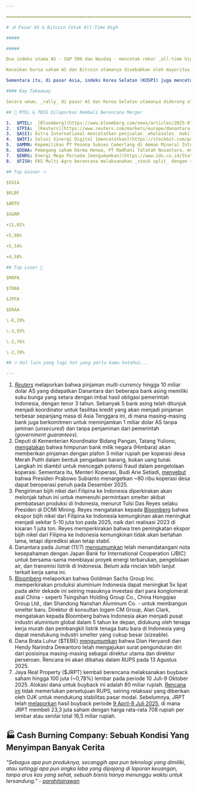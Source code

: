 ```yaml
---

==================================================================================================================================================================================================================================

# 🪙 Pasar AS & Bitcoin Cetak All-Time High

#####

##### 

Dua indeks utama AS - S&P 500 dan Nasdaq - mencetak rekor _all-time high_ baru pada perdagangan hari Kamis (10/7), dengan [masing-masing](https://www.cnbc.com/2025/07/09/stock-market-today-live-updates.html) ditutup naik ke level 6.280,46 (+0,27%) dan level 20.630,67 (+0,09%). Kenaikan tersebut salah satunya didorong oleh menguatnya harga saham Nvidia (Nasdaq: NVDA) sebesar +1,22%, menandai rekor perusahaan publik pertama yang memiliki _market cap_ 4 triliun dolar AS. Di waktu yang [berdekatan](https://www.cnbc.com/2025/07/11/crypto-market-today.html), Bitcoin juga mencatat _all-time high_ ke level ~118 ribu dolar AS seiring investor kembali mengambil posisi _risk-on_.

Kenaikan bursa saham AS dan Bitcoin utamanya disebabkan oleh mayoritas _trader_ yang mulai mengabaikan kekhawatiran tarif dagang yang diumumkan Presiden Donald Trump. Chief Strategist di Interactive Brokers, Steve Sosnick, [mengatakan](https://www.businesstimes.com.sg/international/global/us-sp-500-nasdaq-edge-fresh-records-despite-tariff-fog) bahwa sebagian besar para pelaku pasar tidak memperhatikan berita tentang tarif sampai tarif benar-benar diberlakukan, mengingat masih memungkinkannya tarif untuk dinegosiasikan ulang, ditunda, atau dimodifikasi selama ada alasan yang masuk akal.

Sementara itu, di pasar Asia, indeks Korea Selatan (KOSPI) juga mencetak rekor _all-time high_ pada perdagangan hari ini, Jumat (11/7), dan telah naik +32,4% YTD. Ini membuat KOSPI menjadi _market_ Asia dengan performa terbaik sejak awal tahun. Berikut kinerja _market_-_market_ Asia, termasuk Indonesia, diurutkan dari yang tertinggi:

#### Key Takeaway

Secara umum, _rally_ di pasar AS dan Korea Selatan utamanya didorong oleh tingginya antusiasme pelaku pasar terhadap tren _artificial intelligence_ (AI), yang tampaknya mengalahkan kekhawatiran mengenai kebijakan tarif AS. Bagi Indonesia sendiri, _concern_ terhadap fundamental ekonomi dan prospek pertumbuhan nasional menyebabkan rendahnya minat investor asing saat ini, menurut kami. Kami menilai bahwa percepatan belanja pemerintah pada 2H25 menjadi faktor kunci untuk mendongkrak perekonomian dalam jangka pendek. Selain itu, investor juga perlu memonitor dengan ketat perkembangan kesepakatan dagang Indonesia dengan AS.

## 🗼 MTEL & TBIG Dilaporkan Kembali Berencana Merger

1.  $MTEL: _[Bloomberg](https://www.bloomberg.com/news/articles/2025-07-10/mitratel-is-said-to-weigh-reviving-5-5-billion-bersama-merger)_ melaporkan bahwa Dayamitra Telekomunikasi kembali mempertimbangkan untuk merger dengan Tower Bersama Infrastructure ($TBIG), setelah rencana sebelumnya gagal pada 2015. Narasumber _Bloomberg_ mengatakan bahwa kedua perusahaan tersebut telah mengadakan pembicaraan awal dengan calon penasihat mengenai potensi merger yang dapat menciptakan entitas senilai ~90 triliun rupiah. Meski demikian, narasumber _Bloomberg_ menyebut bahwa pertimbangan terkait aksi korporasi ini masih dalam tahap awal, serta belum ada kepastian apakah rencana tersebut akan tercapai. Perwakilan MTEL dan TBIG belum mengomentari isu ini, sementara Telkom Indonesia ($TLKM) - selaku pengendali MTEL - menolak memberikan komentar.
2.  $TPIA: _[Reuters](https://www.reuters.com/markets/europe/danantara-indonesia-draw-down-3-billion-10-billion-credit-line-sources-say-2025-07-11/)_ melaporkan bahwa proyek pabrik klor-alkali dan etilen diklorida (CA-EDC) senilai 800 juta dolar AS milik anak usaha Chandra Asri Pacific kemungkinan akan menjadi salah satu pihak yang mendapatkan investasi dari Danantara melalui penarikan pinjaman awal senilai 3 miliar dolar AS. Pinjaman awal tersebut merupakan bagian dari pinjaman _multi-currency_ hingga [10 miliar dolar AS](https://snips.stockbit.com/snips-terbaru/danantara-incar-pinjaman-us10-miliar) dari beberapa bank asing kepada Danantara. Sebelumnya, Danantara dan Indonesia Investment Authority (INA) [pada Juni 2025](https://snips.stockbit.com/snips-terbaru/tpia-danantara-ina-rencana-jadi-investor-di-pabrik-ca-edc) telah menandatangani nota kesepahaman dengan TPIA guna menjajaki kemungkinan untuk masuk sebagai investor baru dalam proyek pabrik CA-EDC.
3.  $ASII: Astra International mencatatkan penjualan _wholesales_ mobil sebanyak 29.365 unit pada Juni 2025 (\-33% YoY, \-15% MoM). Hasil ini membuat _wholesales_ ASII selama 1H25 menjadi 201.633 unit (\-13% YoY), dengan _market share_ turun ke level 53,8% (vs. 1H24: 56,5%).
4.  $WIFI: Solusi Sinergi Digital [mencatatkan](https://stockbit.com/post/19233616) laba bersih sebesar 145 miliar rupiah pada 2Q25 (+140% YoY, +76% QoQ). Hasil ini membuat laba bersih selama 1H25 mencapai 228 miliar rupiah (+154% YoY). Performa pada 2Q25 didukung oleh peningkatan pendapatan (+67% YoY, +22% QoQ), sehingga meningkatkan seluruh margin profitabilitas. Pada 2Q25, margin laba kotor naik menjadi 77,4% (vs. 1Q25: 75,3%, 2Q24: 58,8%), margin laba usaha naik menjadi 85,6% (vs. 1Q25: 59,4%, 2Q24: 49,7%), dan margin laba bersih naik menjadi 51,6% (vs. 1Q25: 35,7%, 2Q24: 35,7%).
5.  $AMMN: Kepemilikan PT Pesona Sukses Cemerlang di Amman Mineral Internasional berkurang sebanyak 160 juta (0,22%) saham, berdasarkan data KSEI per [9 Juli 2025](https://www.idx.co.id/StaticData/NewsAndAnnouncement/ANNOUNCEMENTSTOCK/From_EREP/202507/05efb4c9dd_36c1be814e.pdf). Nilai transaksi ini tidak diketahui. Transaksi ini membuat kepemilikan PT Pesona Sukses Cemerlang di AMMN turun dari 6,52% menjadi 6,3%.
6.  $DEWA: Pemegang saham Darma Henwa, PT Madhani Talatah Nusantara, menjual ~361,4 juta saham DEWA pada 7 Juli 2025 dengan harga 75 rupiah per lembar. Total transaksi mencapai ~27 miliar rupiah. Setelah [transaksi ini](https://www.idx.co.id/StaticData/NewsAndAnnouncement/ANNOUNCEMENTSTOCK/From_EREP/202507/7838c3614a_31b4f0bae2.pdf), kepemilikan PT Madhani Talatah Nusantara turun dari 21,96% menjadi 21,07%. Sebelumnya, PT Madhani Talatah Nusantara telah menjual saham DEWA sebanyak ~666,7 juta lembar pada [Juni 2025](https://www.idx.co.id/StaticData/NewsAndAnnouncement/ANNOUNCEMENTSTOCK/From_EREP/202507/fae528288d_c05239c624.pdf) dan ~493,3 juta lembar pada [April 2025](https://snips.stockbit.com/snips-terbaru/ekonomi-ri-487-yoy-pada-1q25-terlemah-sejak-3q21#:~:text=Pemegang%20saham%20Darma,24%2C81%25%20menjadi%2023%2C59%25.), masing-masing di harga 75 rupiah per saham.
7.  $ENRG: Energi Mega Persada [mengumumkan](https://www.idx.co.id/StaticData/NewsAndAnnouncement/ANNOUNCEMENTSTOCK/From_EREP/202507/a3a2c35542_0b164820eb.pdf) bahwa entitas usaha perseroan, PT Pema Global Energi, menandatangani nota kesepahaman dengan PT Pupuk Indonesia terkait rencana pengembangan fasilitas _carbon capture storage_ dan _carbon capture utilization storage_ di wilayah kerja "B", yang mencakup lapangan gas Arun di Aceh. ENRG menyebut bahwa lapangan gas Arun diestimasikan dapat menyimpan sekitar 10 triliun kaki kubik atau 504 juta ton CO2.
8.  $FISH: FKS Multi Agro berencana melaksanakan _stock split_ dengan rasio 1:10. Jadwal perdagangan saham dengan nilai nominal baru di pasar reguler dan pasar negosiasi pada 10 September 2025. [Aksi korporasi ini](https://www.idx.co.id/StaticData/NewsAndAnnouncement/ANNOUNCEMENTSTOCK/From_EREP/202507/5048c783a8_9c4641ca9a.pdf) akan dibahas dalam RUPSLB pada 19 Agustus 2025.

## Top Gainer 🔥

$SSIA

$KLBF

$ARTO

$GGRM

+11,01%

+5,98%

+5,54%

+4,58%

## Top Loser 🤕

$MAPA

$TOBA

$JPFA

$ERAA

\-6,29%

\-3,55%

\-2,76%

\-2,70%

## 🔥 Hal lain yang lagi hot yang perlu kamu ketahui...

---
```


1.  [_Reuters_](https://www.reuters.com/markets/europe/danantara-indonesia-draw-down-3-billion-10-billion-credit-line-sources-say-2025-07-11/) melaporkan bahwa pinjaman _multi-currency_ hingga 10 miliar dolar AS yang didapatkan Danantara dari beberapa bank asing memiliki suku bunga yang setara dengan imbal hasil obligasi pemerintah Indonesia, dengan tenor 3 tahun. Sebanyak 5 bank asing telah ditunjuk menjadi koordinator untuk fasilitas kredit yang akan menjadi pinjaman terbesar sepanjang masa di Asia Tenggara ini, di mana masing-masing bank juga berkomitmen untuk meminjamkan 1 miliar dolar AS tanpa jaminan (_unsecured_) dan tanpa penjaminan dari pemerintah (_government guarantees_).
2.  Deputi di Kementerian Koordinator Bidang Pangan, Tatang Yuliono, [mengatakan](https://investor.id/finance/402984/pinjaman-himbara-untuk-koperasi-merah-putih-bukan-berupa-uang-tapi-barang) bahwa himpunan bank milik negara (Himbara) akan memberikan pinjaman dengan plafon 3 miliar rupiah per koperasi desa Merah Putih dalam bentuk pengadaan barang, bukan uang tunai. Langkah ini diambil untuk mencegah potensi fraud dalam pengelolaan koperasi. Sementara itu, Menteri Koperasi, Budi Arie Setiadi, [menyebut](https://www.antaranews.com/berita/4957989/80-ribu-kopdes-merah-putih-ditargetkan-beroperasi-penuh-desember-2025) bahwa Presiden Prabowo Subianto menargetkan ~80 ribu koperasi desa dapat beroperasi penuh pada Desember 2025.
3.  Pengiriman bijih nikel dari Filipina ke Indonesia diperkirakan akan melonjak tahun ini untuk memenuhi permintaan smelter akibat pembatasan produksi di Indonesia, menurut Tulsi Das Reyes selaku Presiden di DCMI Mining. Reyes mengatakan kepada [Bloomberg](https://www.bloomberg.com/news/articles/2025-07-11/philippine-miner-sees-surge-in-nickel-shipments-to-indonesia) bahwa ekspor bijih nikel dari Filipina ke Indonesia kemungkinan akan meningkat menjadi sekitar 5-10 juta ton pada 2025, naik dari realisasi 2023 di kisaran 1 juta ton. Reyes memperkirakan bahwa tren peningkatan ekspor bijih nikel dari Filipina ke Indonesia kemungkinan tidak akan bertahan lama, tetapi diprediksi akan tetap stabil.
4.  Danantara pada Jumat (11/7) [mengumumkan](https://www.reuters.com/sustainability/climate-energy/sovereign-fund-danantara-indonesia-japans-jbic-agree-jointly-finance-renewables-2025-07-11/) telah menandatangani nota kesepahaman dengan Japan Bank for International Cooperation (JBIC) untuk bersama-sama membiayai proyek energi terbarukan, pengelolaan air, dan transmisi listrik di Indonesia. Belum ada rincian lebih lanjut terkait kerja sama ini.
5.  [Bloomberg](https://www.bloomberg.com/news/articles/2025-07-09/chinese-tycoons-are-turning-indonesia-into-an-aluminum-giant) melaporkan bahwa Goldman Sachs Group Inc. memperkirakan produksi aluminium Indonesia dapat meningkat 5x lipat pada akhir dekade ini seiring masuknya investasi dari para konglomerat asal China - seperti Tsingshan Holding Group Co., China Hongqiao Group Ltd., dan Shandong Nanshan Aluminum Co. - untuk membangun smelter baru. Direktur di konsultan logam CM Group, Alan Clark, mengatakan kepada Bloomberg bahwa Indonesia akan menjadi pusat industri aluminium global dalam 5 tahun ke depan, didukung oleh tenaga kerja murah dan pembangkit listrik tenaga batu bara di Indonesia yang dapat mendukung industri smelter yang cukup besar (sizeable).
6.  Dana Brata Luhur ($TEBE) [mengumumkan](https://www.idx.co.id/StaticData/NewsAndAnnouncement/ANNOUNCEMENTSTOCK/From_EREP/202507/376ca4420c_cff15aa47a.pdf) bahwa Dian Heryandi dan Hendy Narindra Dewantoro telah mengajukan surat pengunduran diri dari posisinya masing-masing sebagai direktur utama dan direktur perseroan. Rencana ini akan dibahas dalam RUPS pada 13 Agustus 2025.
7.  Jaya Real Property ($JRPT) kembali berencana melaksanakan buyback saham hingga 100 juta (~0,78%) lembar pada periode 10 Juli-9 Oktober 2025. Alokasi dana untuk buyback ini adalah 80 miliar rupiah. [Rencana ini](https://www.idx.co.id/StaticData/NewsAndAnnouncement/ANNOUNCEMENTSTOCK/From_EREP/202507/4eb72ee4dc_06b3dfc517.pdf) tidak memerlukan persetujuan RUPS, seiring relaksasi yang diberikan oleh OJK untuk mendukung stabilitas pasar modal. Sebelumnya, JRPT telah [melaporkan](https://www.idx.co.id/StaticData/NewsAndAnnouncement/ANNOUNCEMENTSTOCK/From_EREP/202507/135c2676ca_3f583614cd.pdf) hasil buyback periode [9 April-8 Juli 2025](https://www.idx.co.id/StaticData/NewsAndAnnouncement/ANNOUNCEMENTSTOCK/From_EREP/202504/7a17dc8986_3a57e19e5e.pdf), di mana JRPT membeli 23,3 juta saham dengan harga rata-rata 708 rupiah per lembar atau senilai total 16,5 miliar rupiah.

## 🏭 Cash Burning Company: Sebuah Kondisi Yang Menyimpan Banyak Cerita

###### "Sebagus apa pun produknya, secanggih apa pun teknologi yang dimiliki, atau setinggi apa pun angka laba yang dipajang di laporan keuangan, tanpa arus kas yang sehat, sebuah bisnis hanya menunggu waktu untuk tersandung." - [parahitairawan](https://stockbit.com/parahitairawan)

#####
